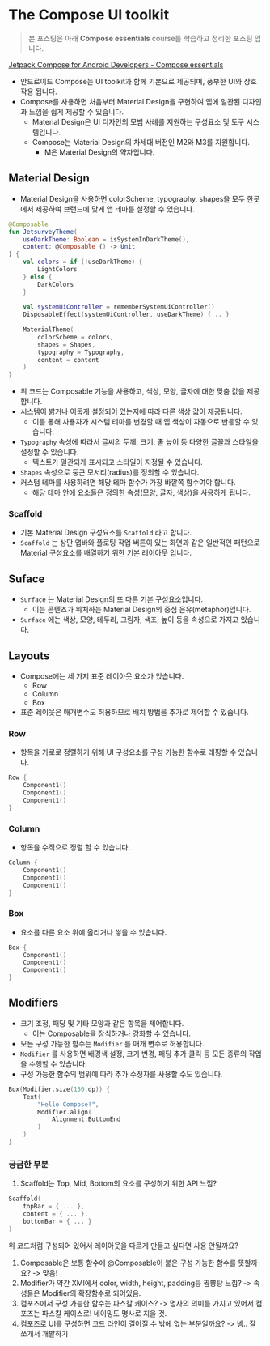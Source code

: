 
# The Compose UI toolkit

> 본 포스팅은 아래 **Compose essentials** course를 학습하고 정리한 포스팅 입니다.
> 

[Jetpack Compose for Android Developers - Compose essentials](https://developer.android.com/courses/pathways/jetpack-compose-for-android-developers-1)

- 안드로이드 Compose는 UI toolkit과 함께 기본으로 제공되며, 풍부한 UI와 상호작용 됩니다.
- Compose를 사용하면 처음부터 Material Design을 구현하여 앱에 일관된 디자인과 느낌을 쉽게 제공할 수 있습니다.
    - Material Design은 UI 디자인의 모범 사례를 지원하는 구성요소 및 도구 시스템입니다.
    - Compose는 Material Design의 차세대 버전인 M2와 M3를 지원합니다.
        - M은 Material Design의 약자입니다.

## Material Design

- Material Design을 사용하면 colorScheme, typography, shapes을 모두 한곳에서 제공하여 브랜드에 맞게 앱 테마를 설정할 수 있습니다.

```kotlin
@Composable
fun JetsurveyTheme(
    useDarkTheme: Boolean = isSystemInDarkTheme(),
    content: @Composable () -> Unit
) {
    val colors = if (!useDarkTheme) {
        LightColors
    } else {
        DarkColors
    }
    
    val systemUiController = rememberSystemUiController()
    DisposableEffect(systemUiController, useDarkTheme) { .. }
    
    MaterialTheme(
        colorScheme = colors,
        shapes = Shapes,
        typography = Typography,
        content = content
    )
}
```

- 위 코드는 Composable 기능을 사용하고, 색상, 모양, 글자에 대한 맞춤 값을 제공합니다.
- 시스템이 밝거나 어둡게 설정되어 있는지에 따라 다른 색상 값이 제공됩니다.
    - 이를 통해 사용자가 시스템 테마를 변경할 때 앱 색상이 자동으로 반응할 수 있습니다.
- `Typography` 속성에 따라서 글씨의 두께, 크기, 줄 높이 등 다양한 글꼴과 스타일을 설정할 수 있습니다.
    - 텍스트가 일관되게 표시되고 스타일이 지정될 수 있습니다.
- `Shapes` 속성으로 둥근 모서리(radius)를 정의할 수 있습니다.
- 커스텀 테마를 사용하려면 해당 테마 함수가 가장 바깥쪽 함수여야 합니다.
    - 해당 테마 안에 요소들은 정의한 속성(모양, 글자, 색상)을 사용하게 됩니다.

### Scaffold

- 기본 Material Design 구성요소를 `Scaffold` 라고 합니다.
- `Scaffold` 는 상단 앱바와 플로팅 작업 버튼이 있는 화면과 같은 일반적인 패턴으로 Material 구성요소를 배열하기 위한 기본 레이아웃 입니다.

## Suface

- `Surface` 는 Material Design의 또 다른 기본 구성요소입니다.
    - 이는 콘텐츠가 위치하는 Material Design의 중심 은유(metaphor)입니다.
- `Surface` 에는 색상, 모양, 테두리, 그림자, 색조, 높이 등을 속성으로 가지고 있습니다.

## Layouts

- Compose에는 세 가지 표준 레이아웃 요소가 있습니다.
    - Row
    - Column
    - Box
- 표준 레이웃은 매개변수도 허용하므로 배치 방법을 추가로 제어할 수 있습니다.

### Row

- 항목을 가로로 정렬하기 위해 UI 구성요소를 구성 가능한 함수로 래핑할 수 있습니다.

```kotlin
Row {
    Component1()
    Component1()
    Component1()
}
```

### Column

- 항목을 수직으로 정렬 할 수 있습니다.

```kotlin
Column {
    Component1()
    Component1()
    Component1()
}
```

### Box

- 요소를 다른 요소 위에 올리거나 쌓을 수 있습니다.

```kotlin
Box {
    Component1()
    Component1()
    Component1()
}
```

## Modifiers

- 크기 조정, 패딩 및 기타 모양과 같은 항목을 제어합니다.
    - 이는 Composable을 장식하거나 강화할 수 있습니다.
- 모든 구성 가능한 함수는 `Modifier` 를 매개 변수로 허용합니다.
- `Modifier` 를 사용하면 배경색 설정, 크기 변경, 패딩 추가 클릭 등 모든 종류의 작업을 수행할 수 있습니다.
- 구성 가능한 함수의 범위에 따라 추가 수정자를 사용할 수도 있습니다.

```kotlin
Box(Modifier.size(150.dp)) {
    Text(
        "Hello Compose!",
        Modifier.align(
            Alignment.BottomEnd
        ) 
    )
}
```

### 궁금한 부분

1. Scaffold는 Top, Mid, Bottom의 요소를 구성하기 위한 API 느낌?

```kotlin
Scaffold(
    topBar = { ... },
    content = { ... },
    bottomBar = { ... }
)
```

위 코드처럼 구성되어 있어서 레이아웃을 다르게 만들고 싶다면 사용 안될까요?

1. Composable은 보통 함수에 @Composable이 붙은 구성 가능한 함수를 뜻할까요? -> 맞음!
2. Modifier가 약간 XMl에서 color, width, height, padding등 짬뽕탕 느낌? -> 속성들은 Modifier의 확장함수로 되어있음.
3. 컴포즈에서 구성 가능한 함수는 파스칼 케이스? -> 명사의 의미를 가지고 있어서 컴포즈는 파스칼 케이스로! 네이밍도 명사로 지을 것.
4. 컴포즈로 UI를 구성하면 코드 라인이 길어질 수 밖에 없는 부분일까요? -> 넹.. 잘 쪼개서 개발하기
